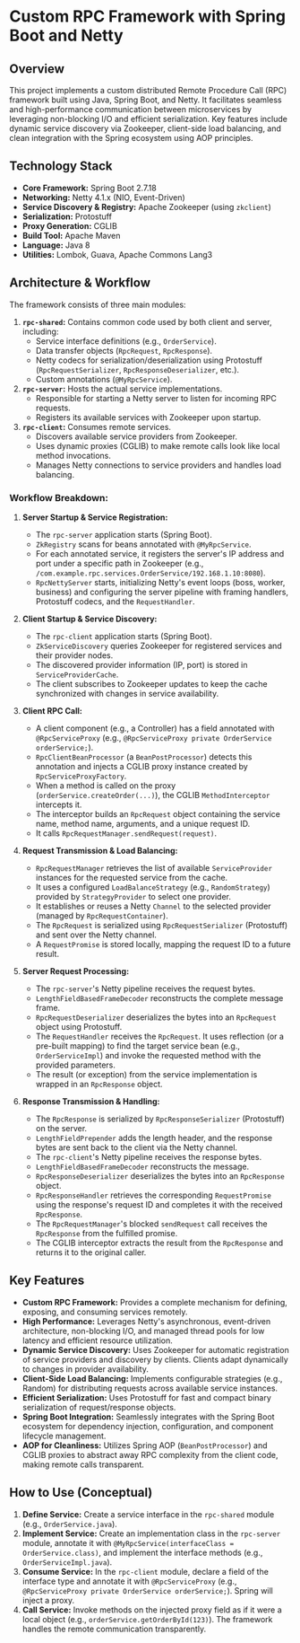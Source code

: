 # Custom RPC Framework with Spring Boot and Netty

## Overview

This project implements a custom distributed Remote Procedure Call (RPC) framework built using Java, Spring Boot, and Netty. It facilitates seamless and high-performance communication between microservices by leveraging non-blocking I/O and efficient serialization. Key features include dynamic service discovery via Zookeeper, client-side load balancing, and clean integration with the Spring ecosystem using AOP principles.

## Technology Stack

*   **Core Framework:** Spring Boot 2.7.18
*   **Networking:** Netty 4.1.x (NIO, Event-Driven)
*   **Service Discovery & Registry:** Apache Zookeeper (using `zkclient`)
*   **Serialization:** Protostuff
*   **Proxy Generation:** CGLIB
*   **Build Tool:** Apache Maven
*   **Language:** Java 8
*   **Utilities:** Lombok, Guava, Apache Commons Lang3

## Architecture & Workflow

The framework consists of three main modules:

1.  **`rpc-shared`:** Contains common code used by both client and server, including:
    *   Service interface definitions (e.g., `OrderService`).
    *   Data transfer objects (`RpcRequest`, `RpcResponse`).
    *   Netty codecs for serialization/deserialization using Protostuff (`RpcRequestSerializer`, `RpcResponseDeserializer`, etc.).
    *   Custom annotations (`@MyRpcService`).
2.  **`rpc-server`:** Hosts the actual service implementations.
    *   Responsible for starting a Netty server to listen for incoming RPC requests.
    *   Registers its available services with Zookeeper upon startup.
3.  **`rpc-client`:** Consumes remote services.
    *   Discovers available service providers from Zookeeper.
    *   Uses dynamic proxies (CGLIB) to make remote calls look like local method invocations.
    *   Manages Netty connections to service providers and handles load balancing.

### Workflow Breakdown:

1.  **Server Startup & Service Registration:**
    *   The `rpc-server` application starts (Spring Boot).
    *   `ZkRegistry` scans for beans annotated with `@MyRpcService`.
    *   For each annotated service, it registers the server's IP address and port under a specific path in Zookeeper (e.g., `/com.example.rpc.services.OrderService/192.168.1.10:8080`).
    *   `RpcNettyServer` starts, initializing Netty's event loops (boss, worker, business) and configuring the server pipeline with framing handlers, Protostuff codecs, and the `RequestHandler`.

2.  **Client Startup & Service Discovery:**
    *   The `rpc-client` application starts (Spring Boot).
    *   `ZkServiceDiscovery` queries Zookeeper for registered services and their provider nodes.
    *   The discovered provider information (IP, port) is stored in `ServiceProviderCache`.
    *   The client subscribes to Zookeeper updates to keep the cache synchronized with changes in service availability.

3.  **Client RPC Call:**
    *   A client component (e.g., a Controller) has a field annotated with `@RpcServiceProxy` (e.g., `@RpcServiceProxy private OrderService orderService;`).
    *   `RpcClientBeanProcessor` (a `BeanPostProcessor`) detects this annotation and injects a CGLIB proxy instance created by `RpcServiceProxyFactory`.
    *   When a method is called on the proxy (`orderService.createOrder(...)`), the CGLIB `MethodInterceptor` intercepts it.
    *   The interceptor builds an `RpcRequest` object containing the service name, method name, arguments, and a unique request ID.
    *   It calls `RpcRequestManager.sendRequest(request)`.

4.  **Request Transmission & Load Balancing:**
    *   `RpcRequestManager` retrieves the list of available `ServiceProvider` instances for the requested service from the cache.
    *   It uses a configured `LoadBalanceStrategy` (e.g., `RandomStrategy`) provided by `StrategyProvider` to select one provider.
    *   It establishes or reuses a Netty `Channel` to the selected provider (managed by `RpcRequestContainer`).
    *   The `RpcRequest` is serialized using `RpcRequestSerializer` (Protostuff) and sent over the Netty channel.
    *   A `RequestPromise` is stored locally, mapping the request ID to a future result.

5.  **Server Request Processing:**
    *   The `rpc-server`'s Netty pipeline receives the request bytes.
    *   `LengthFieldBasedFrameDecoder` reconstructs the complete message frame.
    *   `RpcRequestDeserializer` deserializes the bytes into an `RpcRequest` object using Protostuff.
    *   The `RequestHandler` receives the `RpcRequest`. It uses reflection (or a pre-built mapping) to find the target service bean (e.g., `OrderServiceImpl`) and invoke the requested method with the provided parameters.
    *   The result (or exception) from the service implementation is wrapped in an `RpcResponse` object.

6.  **Response Transmission & Handling:**
    *   The `RpcResponse` is serialized by `RpcResponseSerializer` (Protostuff) on the server.
    *   `LengthFieldPrepender` adds the length header, and the response bytes are sent back to the client via the Netty channel.
    *   The `rpc-client`'s Netty pipeline receives the response bytes.
    *   `LengthFieldBasedFrameDecoder` reconstructs the message.
    *   `RpcResponseDeserializer` deserializes the bytes into an `RpcResponse` object.
    *   `RpcResponseHandler` retrieves the corresponding `RequestPromise` using the response's request ID and completes it with the received `RpcResponse`.
    *   The `RpcRequestManager`'s blocked `sendRequest` call receives the `RpcResponse` from the fulfilled promise.
    *   The CGLIB interceptor extracts the result from the `RpcResponse` and returns it to the original caller.

## Key Features

*   **Custom RPC Framework:** Provides a complete mechanism for defining, exposing, and consuming services remotely.
*   **High Performance:** Leverages Netty's asynchronous, event-driven architecture, non-blocking I/O, and managed thread pools for low latency and efficient resource utilization.
*   **Dynamic Service Discovery:** Uses Zookeeper for automatic registration of service providers and discovery by clients. Clients adapt dynamically to changes in provider availability.
*   **Client-Side Load Balancing:** Implements configurable strategies (e.g., Random) for distributing requests across available service instances.
*   **Efficient Serialization:** Uses Protostuff for fast and compact binary serialization of request/response objects.
*   **Spring Boot Integration:** Seamlessly integrates with the Spring Boot ecosystem for dependency injection, configuration, and component lifecycle management.
*   **AOP for Cleanliness:** Utilizes Spring AOP (`BeanPostProcessor`) and CGLIB proxies to abstract away RPC complexity from the client code, making remote calls transparent.

## How to Use (Conceptual)

1.  **Define Service:** Create a service interface in the `rpc-shared` module (e.g., `OrderService.java`).
2.  **Implement Service:** Create an implementation class in the `rpc-server` module, annotate it with `@MyRpcService(interfaceClass = OrderService.class)`, and implement the interface methods (e.g., `OrderServiceImpl.java`).
3.  **Consume Service:** In the `rpc-client` module, declare a field of the interface type and annotate it with `@RpcServiceProxy` (e.g., `@RpcServiceProxy private OrderService orderService;`). Spring will inject a proxy.
4.  **Call Service:** Invoke methods on the injected proxy field as if it were a local object (e.g., `orderService.getOrderById(123)`). The framework handles the remote communication transparently.
